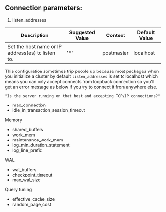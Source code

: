 ## Connection parameters:
1. listen_addresses

| Description      | Suggested Value | Context | Default Value |
|------------------|-----------------|---------|---------------|
| Set the host name or IP address(es) to listen to.        | '*'              | postmaster    | localhost             |

This configuration sometimes trip people up because most packages when you initialize a cluster by default `listen_addresses` is set to localhost which means you can only accept connects from loopback connection so you'll get an error message as below if you try to connect it from anywhere else.
```
"Is the server running on that host and accepting TCP/IP connections?"
```

- max_connection
- idle_in_transaction_session_timeout

Memory
- shared_buffers
- work_mem
- maintenance_work_mem
- log_min_duration_statement
- log_line_prefix

WAL
- wal_buffers
- checkpoint_timeout
- max_wal_size

Query tuning
- effective_cache_size
- random_page_cost